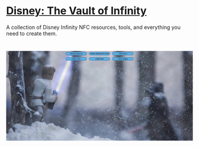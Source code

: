 # [Disney: The Vault of Infinity](https://skylandersnfc.github.io/Disney-Infinity-NFC/)

A collection of Disney Infinity NFC resources, tools, and everything you need to create them. 

# [<img src="https://raw.githubusercontent.com/skylandersNFC/Disney-Infinity-NFC/refs/heads/main/assets/preview.jpg">](https://skylandersnfc.github.io/Disney-Infinity-NFC/)
